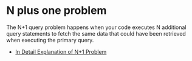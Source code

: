 # N plus one problem

The N+1 query problem happens when your code executes N additional query statements to fetch the same data that could have been retrieved when executing the primary query.

- [In Detail Explanation of N+1 Problem](https://medium.com/doctolib/understanding-and-fixing-n-1-query-30623109fe89)
